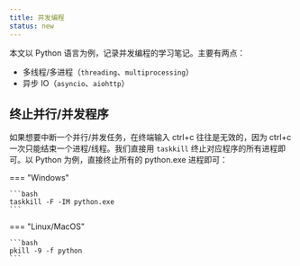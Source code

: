 ```yaml
---
title: 并发编程
status: new
---
```


本文以 Python 语言为例，记录并发编程的学习笔记。主要有两点：

- 多线程/多进程（`threading`、`multiprocessing`）
- 异步 IO（`asyncio`、`aiohttp`）

## 终止并行/并发程序

如果想要中断一个并行/并发任务，在终端输入 ctrl+c 往往是无效的，因为 ctrl+c 一次只能结束一个进程/线程。我们直接用 `taskkill` 终止对应程序的所有进程即可。以 Python 为例，直接终止所有的 python.exe 进程即可：

=== "Windows"

    ```bash
    taskkill -F -IM python.exe
    ```

=== "Linux/MacOS"

    ```bash
    pkill -9 -f python
    ```
